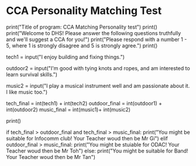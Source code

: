 # CCA Personality Matching Test
print("Title of program: CCA Matching Personality test")
print()
print("Welcome to DHS! Please answer the following questions truthfully and we'll suggest a CCA for you!")
print("Please respond with a number 1 - 5, where 1 is strongly disagree and 5 is strongly agree.")
print()

tech1 = input("I enjoy building and fixing things.")



outdoor2 = input("I'm good with tying knots and ropes, and am interested to learn survival skills.")

music2 = input("I play a musical instrument well and am passionate about it. I like music too.")


tech_final = int(tech1) + int(tech2)
outdoor_final = int(outdoor1) + int(outdoor2)
music_final = int(music1)+ int(music2)

print()

if tech_final > outdoor_final and tech_final > music_final:
  print("You might be suitable for Infocomm club! Your Teacher woud then be Mr Gi")
elif outdoor_final > music_final:
  print("You might be stuiable for ODAC! Your Teacher woud then be Mr Toh")
else:
  print("You might be suitable for Band! Your Teacher woud then be Mr Tan")

  
